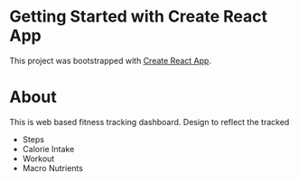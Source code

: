 # Getting Started with Create React App

This project was bootstrapped with [Create React App](https://github.com/facebook/create-react-app).

# About

This is web based fitness tracking dashboard.
Design to reflect the tracked 
* Steps
* Calorie Intake
* Workout
* Macro Nutrients

<img href="C:\Users\HP\Desktop\pictures\Captures\screenshot.png"/>